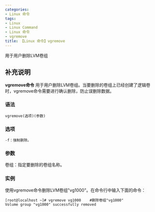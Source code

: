 ```yaml
---
categories:
- Linux 命令
tags:
- Linux
- Linux Command
- Linux 命令
- vgremove
title: 【Linux 命令】vgremove
---
```


用于用户删除LVM卷组

## 补充说明

**vgremove命令** 用于用户删除LVM卷组。当要删除的卷组上已经创建了逻辑卷时，vgremove命令需要进行确认删除，防止误删除数据。

###  语法

```shell
vgremove(选项)(参数)
```

###  选项

```shell
-f：强制删除。
```

###  参数

卷组：指定要删除的卷组名称。

###  实例

使用vgremove命令删除LVM卷组"vg1000"。在命令行中输入下面的命令：

```shell
[root@localhost ~]# vgremove vg1000    #删除卷组"vg1000"
Volume group "vg1000" successfully removed
```


<!-- Linux命令行搜索引擎：https://jaywcjlove.github.io/linux-command/ -->